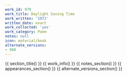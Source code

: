 ```yaml
---
work_id: 979
work_title: Daylight Saving Time
work_written: '1972'
written_date: exact
work_collected: 'yes'
work_category: Poem
notes: null
icon: material/book
alternate_versions:
- 980
---
```


{{ section_title() }}
{{ work_info() }}
{{ notes_section() }}
{{ appearances_section() }}
{{ alternate_versions_section() }}
